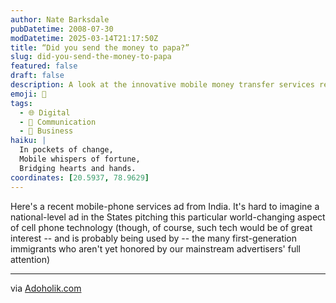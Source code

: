 ```yaml
---
author: Nate Barksdale
pubDatetime: 2008-07-30
modDatetime: 2025-03-14T21:17:50Z
title: “Did you send the money to papa?”
slug: did-you-send-the-money-to-papa
featured: false
draft: false
description: A look at the innovative mobile money transfer services reshaping lives in India.
emoji: 💸
tags:
  - 🌐 Digital
  - 💬 Communication
  - 💼 Business
haiku: |
  In pockets of change,  
  Mobile whispers of fortune,  
  Bridging hearts and hands.
coordinates: [20.5937, 78.9629]
---
```


Here's a recent mobile-phone services ad from India. It's hard to imagine a national-level ad in the States pitching this particular world-changing aspect of cell phone technology (though, of course, such tech would be of great interest -- and is probably being used by -- the many first-generation immigrants who aren't yet honored by our mainstream advertisers' full attention)

---

via [Adoholik.com](http://web.archive.org/web/20140722154952/http://adoholik.com/2008/07/12/airtel-send-money/)
